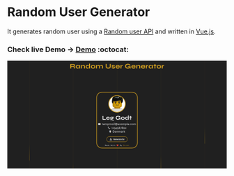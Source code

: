 # Random User Generator

It generates random user using a [Random user API] and written in [Vue.js]. 

### **Check live Demo -> [Demo] :octocat:**

![Screenshot](https://github.com/Drish-xD/Random-user/blob/master/Assets/Screenshot.png "Screenshot")

[Random user API]: https://randomuser.me/
[Vue.js]: https://vuejs.org/
[Demo]: https://drish-xd.is-a.dev/Random-user/
